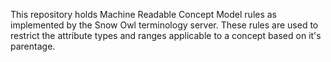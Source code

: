 This repository holds Machine Readable Concept Model rules as implemented by the Snow Owl terminology server.
These rules are used to restrict the attribute types and ranges applicable to a concept based on it's parentage.
